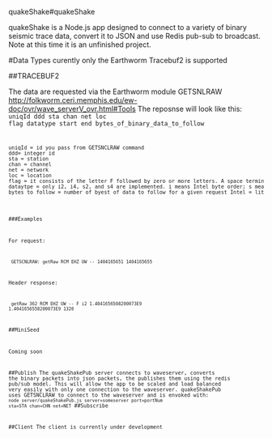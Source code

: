 quakeShake#quakeShake

quakeShake is a Node.js app designed to connect to a variety of binary seismic trace data, convert it to JSON and use Redis pub-sub to broadcast. Note at this time it is an unfinished project. 


#Data Types
curently only the Earthworm Tracebuf2 is supported

##TRACEBUF2

The data are requested via the Earthworm module GETSNLRAW http://folkworm.ceri.memphis.edu/ew-doc/ovr/wave_serverV_ovr.html#Tools
The reposnse will look like this:
<code> uniqId ddd sta chan net loc flag datatype start end bytes_of_binary_data_to_follow  <code>


<pre>
uniqId = id you pass from GETSNCLRAW command
ddd= integer id
sta = station 
chan = channel
net = network
loc = location
flag = it consists of the letter F followed by zero or more letters. A space terminates the flags. The bare letter F by itself means that the requested data was returned; there may be gaps in the data but it is up to the client to detect those. Currently "FR", "FL", and "FG" are implemented to indicate that the request totally missed the tank. "FL" means that the requested interval was before anything in the tank; "FR" means the requested interval was after anything in the tank. "FG" is used to indicate that the requested interval fell wholy within a gap in the tank.
dataytpe = only i2, i4, s2, and s4 are implemented. i means Intel byte order; s means Sparc byte order; 2 and 4 meaning two- four-byte signed integer.
bytes to follow = number of byest of data to follow for a given request Intel = little Endian
</pre>

###Examples

For request:

<code> GETSCNLRAW: getRaw RCM EHZ UW -- 1404165651 1404165655 </code>

Header response:

<code> getRaw 362 RCM EHZ UW -- F i2 1.4041656508200073E9 1.4041656558200073E9 1320 </code>

##MiniSeed

Coming soon


##Publish
The quakeShakePub server connects to waveserver, converts the binary packets into json packets, the publishes them using the redis pub/sub model. This will allow the app to be scaled and load balanced very easily with only one connection to the waveserver.
quakeShakePub uses GETSNCLRAW to connect to the waveserver and is envoked with:
<code>node server/quakeShakePub.js server=someserver  port=portNum sta=STA chan=CHN net=NET</code>
##Subscribe

##Client
The client is currently under development
